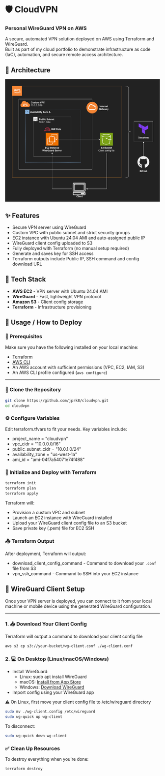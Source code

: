 # 🛡️ CloudVPN
### Personal WireGuard VPN on AWS
A secure, automated VPN solution deployed on AWS using Terraform and WireGuard.  
Built as part of my cloud portfolio to demonstrate infrastructure as code (IaC), automation, and secure remote access architecture.

## 📐 Architecture
<img src="cloudvpn-diagram.png" alt="Architecture Diagram" width=800px />

## ✨ Features
- Secure VPN server using WireGuard
- Custom VPC with public subnet and strict security groups
- EC2 instance with Ubuntu 24.04 AMI and auto-assigned public IP
- WireGuard client config uploaded to S3
- Fully deployed with Terraform (no manual setup required)
- Generate and saves key for SSH access
- Terraform outputs include Public IP, SSH command and config download URL

## 🧰 Tech Stack
- **AWS EC2** - VPN server with Ubuntu 24.04 AMI
- **WireGuard** - Fast, lightweight VPN protocol
- **Amazon S3** - Client config storage
- **Terraform** - Infrastructure provisioning

## 🚀 Usage / How to Deploy

### 🔧 Prerequisites

Make sure you have the following installed on your local machine:
- [Terraform](https://developer.hashicorp.com/terraform/downloads)
- [AWS CLI](https://docs.aws.amazon.com/cli/latest/userguide/install-cliv2.html)
- An AWS account with sufficient permissions (VPC, EC2, IAM, S3)
- An AWS CLI profile configured (`aws configure`)

---

### 📁 Clone the Repository
```bash
git clone https://github.com/jprk8/cloudvpn.git
cd cloudvpn
```

### ⚙️ Configure Variables
Edit terraform.tfvars to fit your needs. Key variables include:  
- project_name       = "cloudvpn"
- vpc_cidr           = "10.0.0.0/16"
- public_subnet_cidr = "10.0.1.0/24"
- availability_zone  = "us-west-1a"
- ami_id             = "ami-04f7a54071e74f488"

### 🧪 Initialize and Deploy with Terraform
```bash
terraform init
terraform plan
terraform apply
```
Terraform will:
- Provision a custom VPC and subnet
- Launch an EC2 instance with WireGuard installed
- Upload your WireGuard client config file to an S3 bucket
- Save private key (.pem) file for EC2 SSH

### 📤 Terraform Output
After deployment, Terraform will output:
- download_client_config_command - Command to download your `.conf` file from S3
- vpn_ssh_command - Command to SSH into your EC2 instance

## 🔐 WireGuard Client Setup

Once your VPN server is deployed, you can connect to it from your local machine or mobile device using the generated WireGuard configuration.

---

### 1. 📥 Download Your Client Config

Terraform will output a command to download your client config file

```bash
aws s3 cp s3://your-bucket/wg-client.conf ./wg-client.conf
```

### 2. 💻 On Desktop (Linux/macOS/Windows)
* Install WireGuard:
  - Linux: sudo apt install WireGuard
  - macOS: [Install from App Store](https://apps.apple.com/us/app/wireguard/id1451685025)
  - Windows: [Download WireGuard](https://www.wireguard.com/install/)
* Import config using your WireGuard app

⚠️ On Linux, first move your client config file to /etc/wireguard directory
```bash
sudo mv ./wg-client.config /etc/wireguard
sudo wg-quick up wg-client
```
To disconnect:
```bash
sudo wg-quick down wg-client
```

### ✅ Clean Up Resources
To destroy everything when you're done:
```bash
terraform destroy
```
